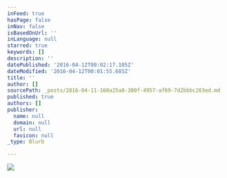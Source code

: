 ```yaml
---
inFeed: true
hasPage: false
inNav: false
isBasedOnUrl: ''
inLanguage: null
starred: true
keywords: []
description: ''
datePublished: '2016-04-12T00:02:17.105Z'
dateModified: '2016-04-12T00:01:55.685Z'
title: ''
author: []
sourcePath: _posts/2016-04-11-160a25a8-300f-4957-af69-7d2bbbc283ed.md
published: true
authors: []
publisher:
  name: null
  domain: null
  url: null
  favicon: null
_type: Blurb

---
```

![](https://the-grid-user-content.s3-us-west-2.amazonaws.com/57a710fa-ed66-41e2-992d-a79243f30634.jpg)